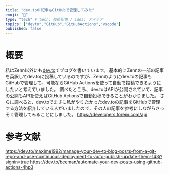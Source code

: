 ```yaml
---
title: "dev.toの記事もGitHubで管理してみた"
emoji: "🐁"
type: "tech" # tech: 技術記事 / idea: アイデア
topics: ["devto","GitHub","GitHubActions","vscode"]
published: false
---
```


# 概要

私はZenn以外にも[dev.to](https://dev.to/yuta28)でブログを書いています。
基本的にZennの一部の記事を英訳してdev.toに投稿しているのですが、Zennのようにdev.toの記事もGitHubで管理して、可能ならGitHub Actionsを使って自動で投稿できるようにしたいと考えていました。
調べたところ、dev.toはAPIが公開されていて、記事の公開もAPIを使えばGitHub Actionsで自動投稿できることがわかりました。
さらに調べると、dev.toでまさに私がやりたかったdev.toの記事をGitHubで管理する方法を紹介している人がいましたので、その人の記事を参考にしながらさっそく管理してみることにしました。
https://developers.forem.com/api


# 参考文献

https://dev.to/maxime1992/manage-your-dev-to-blog-posts-from-a-git-repo-and-use-continuous-deployment-to-auto-publish-update-them-143j?signin=true
https://dev.to/beeman/automate-your-dev-posts-using-github-actions-4hp3